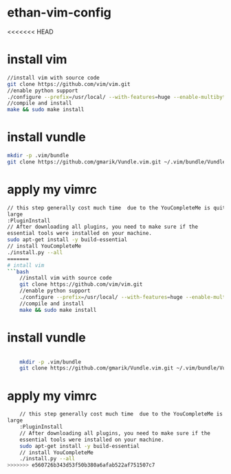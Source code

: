 # ethan-vim-config
<<<<<<< HEAD
# install vim 
```bash	
//install vim with source code
git clone https://github.com/vim/vim.git
//enable python support
./configure --prefix=/usr/local/ --with-features=huge --enable-multibyte --enable-pythoninterp=yes --with-python-config-dir=/usr/lib/python2.7/config/ --enable-python3interp=yes --with-python3-config-dir=/usr/lib/python3.4/config
//compile and install
make && sudo make install
```
# install vundle
```bash
mkdir -p .vim/bundle
git clone https://github.com/gmarik/Vundle.vim.git ~/.vim/bundle/Vundle.vim
```
# apply my vimrc
```bash
// this step generally cost much time  due to the YouCompleteMe is quite
large
:PluginInstall
// After downloading all plugins, you need to make sure if the
essential tools were installed on your machine. 	
sudo apt-get install -y build-essential
// install YouCompleteMe
./install.py --all
=======
# intall vim 
```bash	
	//install vim with source code
	git clone https://github.com/vim/vim.git
	//enable python support
	./configure --prefix=/usr/local/ --with-features=huge --enable-multibyte --enable-pythoninterp=yes --with-python-config-dir=/usr/lib/python2.7/config/ --enable-python3interp=yes --with-python3-config-dir=/usr/lib/python3.4/config
	//compile and install
	make && sudo make install
```
# install vundle
```bash

	mkdir -p .vim/bundle
	git clone https://github.com/gmarik/Vundle.vim.git ~/.vim/bundle/Vundle.vim
```
# apply my vimrc
```bash
	// this step generally cost much time  due to the YouCompleteMe is quite
large
	:PluginInstall
   	// After downloading all plugins, you need to make sure if the
	essential tools were installed on your machine. 	
	sudo apt-get install -y build-essential
	// install YouCompleteMe
	./install.py --all
>>>>>>> e560726b343d53f50b380a6afab522af751507c7
```

